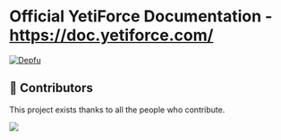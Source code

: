 # Official YetiForce Documentation - https://doc.yetiforce.com/

[![Depfu](https://badges.depfu.com/badges/d36876abd1ac42fede37819033d69bf0/overview.svg)](https://depfu.com/github/YetiForceCompany/YetiForceDoc?project_id=37829)

## 👥 Contributors

This project exists thanks to all the people who contribute. 

<a href="https://github.com/YetiForceCompany/YetiForceDoc/graphs/contributors">
<img src="https://contrib.rocks/image?repo=YetiForceCompany/YetiForceDoc" />
</a>
